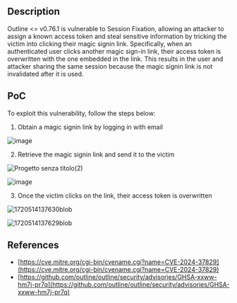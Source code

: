 <b><h2>Description</b></h2>

Outline <= v0.76.1 is vulnerable to Session Fixation, allowing an attacker to assign a known access token and steal sensitive information by tricking the victim into clicking their magic signin link. Specifically, when an authenticated user clicks another magic sign-in link, their access token is overwritten with the one embedded in the link. This results in the user and attacker sharing the same session because the magic signin link is not invalidated after it is used.

<b><h2>PoC</b></h2>


To exploit this vulnerability, follow the steps below:

1. Obtain a magic signin link by logging in with email


![image](https://github.com/sysentr0py/CVEs/assets/71945854/29dd2094-8275-4c71-b902-e8638a17f7dc)


2. Retrieve the magic signin link and send it to the victim


![Progetto senza titolo(2)](https://github.com/sysentr0py/CVEs/assets/71945854/0a554d19-4111-4486-bbe9-545a0ca8be44)


![image](https://github.com/sysentr0py/CVEs/assets/71945854/a87032a0-e497-4f66-acc8-de43b26c4fe9)


3. Once the victim clicks on the link, their access token is overwritten


![1720514137630blob](https://github.com/sysentr0py/CVEs/assets/71945854/f030d685-87d2-4e78-90c4-05c4b8f905fa)


![1720514137629blob](https://github.com/sysentr0py/CVEs/assets/71945854/7b85cf3c-c32a-4b4c-b0d7-d3701fab63fe)


<b><h2>References</b></h2>
- [https://cve.mitre.org/cgi-bin/cvename.cgi?name=CVE-2024-37829](https://cve.mitre.org/cgi-bin/cvename.cgi?name=CVE-2024-37829)
- [https://github.com/outline/outline/security/advisories/GHSA-xxww-hm7j-pr7q](https://github.com/outline/outline/security/advisories/GHSA-xxww-hm7j-pr7q)

